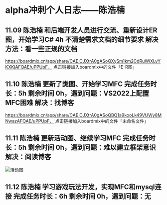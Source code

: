 # alpha冲刺个人日志——陈浩楠

## 11.09   陈浩楠   和后端开发人员进行交流、重新设计ER图，开始学习C#   4h   不清楚需求文档的细节要求   解决方法：看一些正规的文档 

https://boardmix.cn/app/share/CAE.CJXtrA0gASoQXySm1km2CdRuWiXLvYKXKjAFQAE/uPPUpF，
点击链接加入boardmix中的文件「E-R图」
## 11.10   陈浩楠 更新了类图、开始学习MFC 完成任务时长：5h 剩余时间 0h，遇到问题：VS2022上配置MFC困难 解决：找博客

https://boardmix.cn/app/share/CAE.CJXtrA0gASoQBQ1a9kooLk49VUWy8MNwazAFQAE/uPPUpF，
点击链接加入boardmix中的文件「未命名文件」
## 11.11   陈浩楠 更新活动图、继续学习MFC  完成任务时长：5h 剩余时间 0h，遇到问题：难以建立框架意识 解决：阅读博客

![活动图](https://github.com/frozen2023/Offensive-Fish/assets/103918091/2399b13c-6531-4a1a-badd-73f43f50a5b5)
## 11.12   陈浩楠 学习游戏玩法开发，实现MFC和mysql连接  完成任务时长：6h 剩余时间 0h，遇到问题：无

